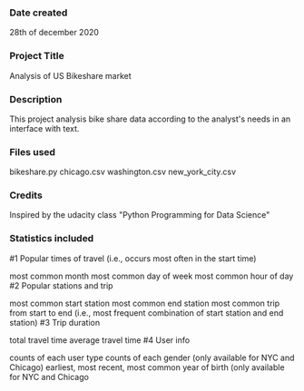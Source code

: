 ### Date created
28th of december 2020

### Project Title
Analysis of US Bikeshare market

### Description
This project analysis bike share data according to the analyst's needs in an interface with text.

### Files used
bikeshare.py
chicago.csv
washington.csv
new_york_city.csv

### Credits
Inspired by the udacity class "Python Programming for Data Science"

### Statistics included
#1 Popular times of travel (i.e., occurs most often in the start time)

most common month
most common day of week
most common hour of day
#2 Popular stations and trip

most common start station
most common end station
most common trip from start to end (i.e., most frequent combination of start station and end station)
#3 Trip duration

total travel time
average travel time
#4 User info

counts of each user type
counts of each gender (only available for NYC and Chicago)
earliest, most recent, most common year of birth (only available for NYC and Chicago
